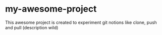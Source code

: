 # my-awesome-project
This awesome project is created to experiment git notions like clone, push and pull (description wild)
